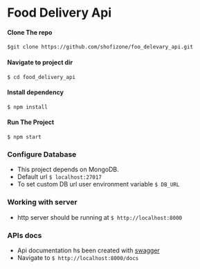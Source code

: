 # Food Delivery Api

#### Clone The repo

`$git clone https://github.com/shofizone/foo_delevary_api.git`

#### Navigate to project dir

`$ cd food_delivery_api`

#### Install dependency

`$ npm install`

#### Run The Project

`$ npm start`

### Configure Database

- This project depends on MongoDB.
- Default url `$ localhost:27017`
- To set custom DB url user environment variable `$ DB_URL` 

### Working with server

- http server should be running at `$ http://localhost:8000`

### APIs docs

- Api documentation hs been created with [swagger](https://swagger.io/)
- Navigate to `$ http://localhost:8000/docs`

